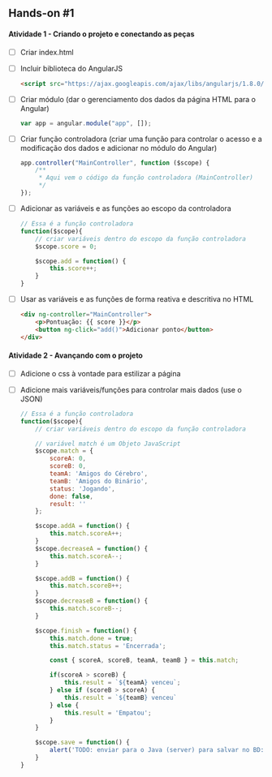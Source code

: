 ## Hands-on #1

#### Atividade 1 - Criando o projeto e conectando as peças

-   [ ] Criar index.html

-   [ ] Incluir biblioteca do AngularJS

    ```html
    <script src="https://ajax.googleapis.com/ajax/libs/angularjs/1.8.0/angular.min.js"></script>
    ```

-   [ ] Criar módulo (dar o gerenciamento dos dados da página HTML para o Angular)

    ```javascript
    var app = angular.module("app", []);
    ```

-   [ ] Criar função controladora (criar uma função para controlar o acesso e a modificação dos dados e adicionar no módulo do Angular)

    ```javascript
    app.controller("MainController", function ($scope) {
        /**
         * Aqui vem o código da função controladora (MainController)
         */
    });
    ```

-   [ ] Adicionar as variáveis e as funções ao escopo da controladora

    ```javascript
    // Essa é a função controladora
    function($scope){
        // criar variáveis dentro do escopo da função controladora
        $scope.score = 0;

        $scope.add = function() {
            this.score++;
        }
    }
    ```

-   [ ] Usar as variáveis e as funções de forma reativa e descritiva no HTML

    ```html
    <div ng-controller="MainController">
        <p>Pontuação: {{ score }}</p>
        <button ng-click="add()">Adicionar ponto</button>
    </div>
    ```

#### Atividade 2 - Avançando com o projeto

-   [ ] Adicione o css à vontade para estilizar a página

-   [ ] Adicione mais variáveis/funções para controlar mais dados (use o JSON)

    ```javascript
    // Essa é a função controladora
    function($scope){
        // criar variáveis dentro do escopo da função controladora

        // variável match é um Objeto JavaScript
        $scope.match = {
            scoreA: 0,
            scoreB: 0,
            teamA: 'Amigos do Cérebro',
            teamB: 'Amigos do Binário',
            status: 'Jogando',
            done: false,
            result: ''
        };

        $scope.addA = function() {
            this.match.scoreA++;
        }
        $scope.decreaseA = function() {
            this.match.scoreA--;
        }

        $scope.addB = function() {
            this.match.scoreB++;
        }
        $scope.decreaseB = function() {
            this.match.scoreB--;
        }

        $scope.finish = function() {
            this.match.done = true;
            this.match.status = 'Encerrada';

            const { scoreA, scoreB, teamA, teamB } = this.match;

            if(scoreA > scoreB) {
                this.result = `${teamA} venceu`;
            } else if (scoreB > scoreA) {
                this.result = `${teamB} venceu`
            } else {
                this.result = 'Empatou';
            }
        }

        $scope.save = function() {
            alert('TODO: enviar para o Java (server) para salvar no BD:\n\n' + this.match);
        }
    }
    ```
